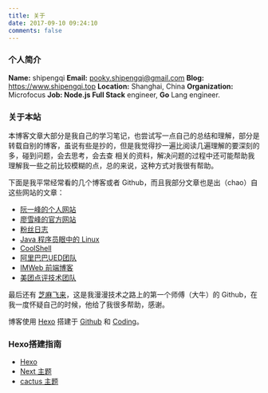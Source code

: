 ```yaml
---
title: 关于
date: 2017-09-10 09:24:10
comments: false
---
```



### 个人简介
**Name:** shipengqi
**Email:** pooky.shipengqi@gmail.com
**Blog:** https://www.shipengqi.top
**Location:** Shanghai, China
**Organization:** Microfocus
**Job: Node.js Full Stack** engineer, **Go** Lang engineer.

### 关于本站

本博客文章大部分是我自己的学习笔记，也尝试写一点自己的总结和理解，部分是转载自别的博客，虽说有些是抄的，但是我觉得抄一遍比阅读几遍理解的要深刻的多，碰到问题，会去思考，会去查
相关的资料，解决问题的过程中还可能帮助我理解我一些之前比较模糊的点，总的来说，这种方式对我很有帮助。

下面是我平常经常看的几个博客或者 Github，而且我部分文章也是出（chao）自这些网站的文章：

- [阮一峰的个人网站](http://www.ruanyifeng.com/home.html)
- [廖雪峰的官方网站](https://www.liaoxuefeng.com/)
- [粉丝日志](http://blog.fens.me/)
- [Java 程序员眼中的 Linux](https://github.com/judasn/Linux-Tutorial)
- [CoolShell](https://coolshell.cn/)
- [阿里巴巴UED团队](http://www.aliued.com/)
- [IMWeb 前端博客](http://imweb.io/topic/tab/all)
- [美团点评技术团队](https://tech.meituan.com/)

最后还有 [芝麻飞来](https://github.com/magicsky)，这是我漫漫技术之路上的第一个师傅（大牛）的 Github，在我一度怀疑自己的时候，他给了我很多帮助，感谢。

博客使用 [Hexo](https://hexo.io/zh-cn/docs/) 搭建于 [Github](https://github.com/shipengqi/shipengqi.github.io) 和 [Coding](https://dev.tencent.com/u/shipengqi/p/shipengqi.coding.me/git)。

### Hexo搭建指南
- [Hexo](https://hexo.io/zh-cn/docs/)
- [Next 主题](http://theme-next.iissnan.com/)
- [cactus 主题](https://github.com/probberechts/hexo-theme-cactus)


